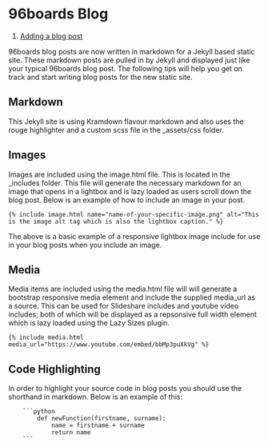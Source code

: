 
# 96boards Blog

1. [Adding a blog post](#adding-a-blog-post)

96boards blog posts are now written in markdown for a Jekyll based static site. These markdown posts are pulled in by Jekyll and displayed just like your typical 96boards blog post. The following tips will help you get on track and start writing blog posts for the new static site.

## Markdown
This Jekyll site is using Kramdown flavour markdown and also uses the rouge highlighter and a custom scss file in the \_assets/css folder.

## Images
Images are included using the image.html file. This is located in the \_includes folder. This file will generate the necessary markdown for an image that opens in a lightbox and is lazy loaded as users scroll down the blog post. Below is an example of how to include an image in your post.

```
{% include image.html name="name-of-your-specific-image.png" alt="This is the image alt tag which is also the lightbox caption." %}
```

The above is a basic example of a responsive lightbox image include for use in your blog posts when you include an image.

## Media
Media items are included using the media.html file will will generate a bootstrap responsive media element and include the supplied media_url as a source. This can be used for Slideshare includes and youtube video includes; both of which will be displayed as a repsonsive full width element which is lazy loaded using the Lazy Sizes plugin.
```
{% include media.html media_url="https://www.youtube.com/embed/bbMp3puXkVg" %}
```

## Code Highlighting
In order to highlight your source code in blog posts you should use the shorthand in markdown. Below is an example of this:

```
    ```python
        def newFunction(firstname, surname):
            name = firstname + surname
            return name
    ```
```
